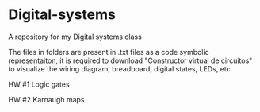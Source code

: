 # Digital-systems
A repository for my Digital systems class

The files in folders are present in .txt files as a code symbolic representaiton, it is required to download "Constructor virtual de circuitos" to visualize the wiring diagram, breadboard, digital states, LEDs, etc.


HW #1 Logic gates


HW #2 Karnaugh maps
